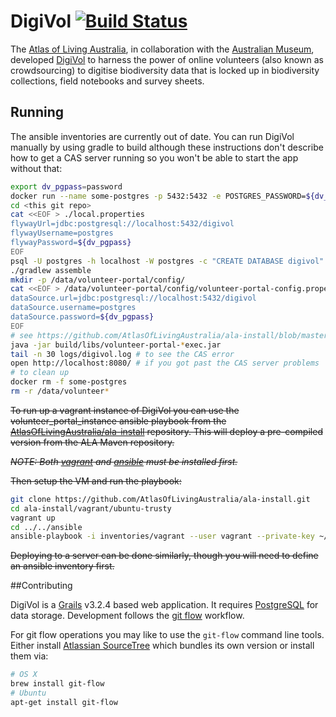 # DigiVol   [![Build Status](https://travis-ci.org/AtlasOfLivingAustralia/volunteer-portal.svg?branch=develop)](https://travis-ci.org/AtlasOfLivingAustralia/volunteer-portal)

The [Atlas of Living Australia], in collaboration with the [Australian Museum], developed [DigiVol]
to harness the power of online volunteers (also known as crowdsourcing) to digitise biodiversity data that is locked up
in biodiversity collections, field notebooks and survey sheets.

## Running

The ansible inventories are currently out of date.  You can run DigiVol manually by using gradle to build although these instructions don't describe how to get a CAS server running so you won't be able to start the app without that:

```bash
export dv_pgpass=password
docker run --name some-postgres -p 5432:5432 -e POSTGRES_PASSWORD=${dv_pgpass} -d postgres:9
cd <this git repo>
cat <<EOF > ./local.properties
flywayUrl=jdbc:postgresql://localhost:5432/digivol
flywayUsername=postgres
flywayPassword=${dv_pgpass}
EOF
psql -U postgres -h localhost -W postgres -c "CREATE DATABASE digivol" # run `echo ${dv_pgpass}` to see password
./gradlew assemble
mkdir -p /data/volunteer-portal/config/
cat <<EOF > /data/volunteer-portal/config/volunteer-portal-config.properties
dataSource.url=jdbc:postgresql://localhost:5432/digivol
dataSource.username=postgres
dataSource.password=${dv_pgpass}
EOF
# see https://github.com/AtlasOfLivingAustralia/ala-install/blob/master/ansible/roles/volunteer_portal/templates/config.properties for more config options
java -jar build/libs/volunteer-portal-*exec.jar
tail -n 30 logs/digivol.log # to see the CAS error
open http://localhost:8080/ # if you got past the CAS server problems
# to clean up
docker rm -f some-postgres
rm -r /data/volunteer*
```

~~To run up a vagrant instance of DigiVol you can use the volunteer_portal_instance ansible playbook from the
[AtlasOfLivingAustralia/ala-install] repository.  This will deploy a pre-compiled version from the ALA Maven repository.~~

~~*NOTE: Both [vagrant] and [ansible] must be installed first.*~~

~~Then setup the VM and run the playbook:~~

```bash
git clone https://github.com/AtlasOfLivingAustralia/ala-install.git
cd ala-install/vagrant/ubuntu-trusty
vagrant up
cd ../../ansible
ansible-playbook -i inventories/vagrant --user vagrant --private-key ~/.vagrant.d/insecure_private_key --sudo volunteer-portal.yml
```

~~Deploying to a server can be done similarly, though you will need to define an ansible inventory first.~~

##Contributing

DigiVol is a [Grails] v3.2.4 based web application.  It requires [PostgreSQL] for data storage.  Development follows the 
[git flow] workflow.

For git flow operations you may like to use the `git-flow` command line tools.  Either install [Atlassian SourceTree]
which bundles its own version or install them via:

```bash
# OS X
brew install git-flow
# Ubuntu
apt-get install git-flow
```

[Atlas of Living Australia]: http://www.ala.org.au/
[Australian Museum]: http://australianmuseum.net.au/
[PostgreSQL]: http://postgres.org/
[DigiVol]: http://volunteer.ala.org.au/
[Grails]: http://www.grails.org/
[git flow]: https://www.atlassian.com/git/tutorials/comparing-workflows/gitflow-workflow "Gitflow Workflow"
[Atlassian SourceTree]: http://www.sourcetreeapp.com/
[AtlasOfLivingAustralia/ala-install]: https://github.com/AtlasOfLivingAustralia/ala-install
[vagrant]: https://www.vagrantup.com/
[ansible]: http://www.ansible.com/home
